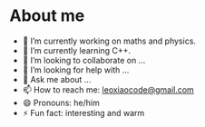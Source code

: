 # About me




- 🔭 I’m currently working on maths and physics.
- 🌱 I’m currently learning C++.
- 👯 I’m looking to collaborate on ...
- 🤔 I’m looking for help with ...
- 💬 Ask me about ...
- 📫 How to reach me: leoxiaocode@gmail.com
- 😄 Pronouns: he/him
- ⚡ Fun fact: interesting and warm


